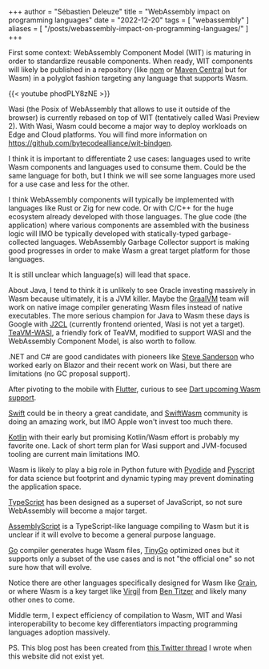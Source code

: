 +++
author = "Sébastien Deleuze"
title = "WebAssembly impact on programming languages"
date = "2022-12-20"
tags = [
    "webassembly"
]
aliases = [
    "/posts/webassembly-impact-on-programming-languages/"
]
+++

First some context: WebAssembly Component Model (WIT) is maturing in order to standardize reusable components. When ready, WIT components will likely be published in a repository (like [npm](https://www.npmjs.com/) or [Maven Central](https://search.maven.org/) but for Wasm) in a polyglot fashion targeting any language that supports Wasm.

{{< youtube phodPLY8zNE >}}

Wasi (the Posix of WebAssembly that allows to use it outside of the browser) is currently rebased on top of WIT (tentatively called Wasi Preview 2). With Wasi, Wasm could become a major way to deploy workloads on Edge and Cloud platforms. You will find more information on https://github.com/bytecodealliance/wit-bindgen.

I think it is important to differentiate 2 use cases: languages used to write Wasm components and languages used to consume them. Could be the same language for both, but I think we will see some languages more used for a use case and less for the other.

I think WebAssembly components will typically be implemented with languages like Rust or Zig for new code. Or with C/C++ for the huge ecosystem already developed with those languages. The glue code (the application) where various components are assembled with the business logic will IMO be typically developed with statically-typed garbage-collected languages. WebAssembly Garbage Collector support is making good progresses in order to make Wasm a great target platform for those languages.

It is still unclear which language(s) will lead that space.

About Java, I tend to think it is unlikely to see Oracle investing massively in Wasm because ultimately, it is a JVM killer. Maybe 
the [GraalVM](https://www.graalvm.org/) team will work on native image compiler generating Wasm files instead of native executables. The more serious champion for Java to Wasm these days is Google with [J2CL](https://github.com/google/j2cl) (currently frontend oriented, Wasi is not yet a target). [TeaVM-WASI](https://github.com/fermyon/teavm-wasi), a friendly fork of TeaVM, modified to support WASI and the WebAssembly Component Model, is also worth to follow.

.NET and C# are good candidates with pioneers like [Steve Sanderson](https://twitter.com/stevensanderson) who worked early on Blazor and their recent work on Wasi, but there are limitations (no GC proposal support).

After pivoting to the mobile with [Flutter](https://flutter.dev/), curious to see [Dart upcoming Wasm support](https://medium.com/dartlang/experimenting-with-dart-and-wasm-ef7f1c065577).

[Swift](https://www.swift.org/) could be in theory a great candidate, and [SwiftWasm](https://swiftwasm.org/) community is doing an amazing work, but IMO Apple won't invest too much there.

[Kotlin](https://kotlinlang.org/) with their early but promising Kotlin/Wasm effort is probably my favorite one. Lack of short term plan for Wasi support and JVM-focused tooling are current main limitations IMO.

Wasm is likely to play a big role in Python future with [Pyodide](https://github.com/pyodide/pyodide) and 
[Pyscript](https://pyscript.net/) for data science but footprint and dynamic typing may prevent dominating the application space.

[TypeScript](https://www.typescriptlang.org/) has been designed as a superset of JavaScript, so not sure WebAssembly will become a major target.

[AssemblyScript](https://www.assemblyscript.org/) is a TypeScript-like language compiling to Wasm but it is unclear if it will evolve to become a general purpose language.

[Go](https://go.dev/) compiler generates huge Wasm files, [TinyGo](https://tinygo.org/) optimized ones but it supports only a subset of the use cases and is not "the official one" so not sure how that will evolve.

Notice there are other languages specifically designed for Wasm like [Grain](https://grain-lang.org/), or where Wasm is a key target like [Virgil](https://github.com/titzer/virgil) from [Ben Titzer](https://twitter.com/TitzerBL) and likely many other ones to come.

Middle term, I expect efficiency of compilation to Wasm, WIT and Wasi interoperability to become key differentiators impacting programming languages adoption massively.

PS. This blog post has been created from [this Twitter thread](https://twitter.com/sdeleuze/status/1552695265328496640) I wrote when this website did not exist yet.